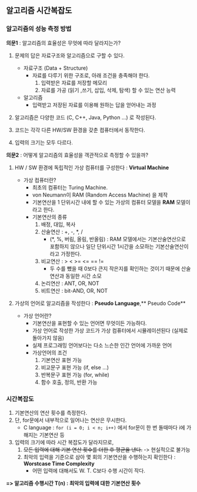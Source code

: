 ## 알고리즘 시간복잡도

### 알고리즘의 성능 측정 방법

**의문1** : 알고리즘의 효율성은 무엇에 따라 달라지는가?
1. 문제의 답은 자료구조와 알고리즘으로 구할 수 있다.
    - 자료구조 (Data + Structure)
        * 자료를 다루기 위한 구조로, 아래 조건을 충족해야 한다.
            1) 입력받은 자료를 저장할 메모리
            2) 자료를 가공 (읽기 ,쓰기, 삽입, 삭제, 탐색) 할 수 있는 연산 능력
    - 알고리즘
        * 입력받고 저장된 자료를 이용해 원하는 답을 얻어내는 과정

2. 알고리즘은 다양한 코드 (C, C++, Java, Python ...) 로 작성된다.
3. 코드는 각각 다른 HW/SW 환경을 갖춘 컴퓨터에서 동작한다.
4. 입력의 크기는 모두 다르다.

**의문2** : 어떻게 알고리즘의 효율성을 객관적으로 측정할 수 있을까?
1. HW / SW 환경에 독립적인 가상 컴퓨터를 구성한다 : **Virtual Machine**
    - 가상 컴퓨터란?
        * 최초의 컴퓨터는 Turing Machine.
        * von Neumann이 RAM (Random Access Machine) 을 제작
        * 기본연산을 1 단위시간 내에 할 수 있는 가상의 컴퓨터 모델을 **RAM** 모델이라고 한다.
        + 기본연산의 종류
            1. 배정, 대입, 복사
            2. 산술연산 : +, -, *, /
                * (*, %, 버림, 올림, 반올림) : RAM 모델에서는 기본산술연산으로 포함하지 않으나 일단 단위시간 1시간을 소모하는 기본산술연산이라고 가정한다.
            3. 비교연산 : > < >= <= == !=
                * 두 수를 뺐을 때 0보다 큰지 작은지를 확인하는 것이기 때문에 산술연산과 동일한 시간 소모
            4. 논리연산 : ANT, OR, NOT
            5. 비트연산 : bit-AND, OR, NOT

2. 가상의 언어로 알고리즘을 작성한다 : **Pseudo Language**,** Pseudo Code**
    - 가상 언어란?
        * 기본연산을 표현할 수 있는 언어면 무엇이든 가능하다.
        * 가상 언어로 작성한 가상 코드가 가상 컴퓨터에서 시뮬레이션된다 (실제로 돌아가지 않음)
        * 실제 프로그래밍 언어보다는 다소 느슨한 인간 언어에 가까운 언어
        * 가상언어의 조건
            1. 기본연산 표현 가능
            2. 비교문구 표현 가능 (if, else ...)
            3. 반복문구 표현 가능 (for, while)
            4. 함수 호출, 정의, 반환 가능
        
### 시간복잡도
1. 기본연산의 연산 횟수를 측정한다.
2. 단, for문에서 내부적으로 일어나는 연산은 무시한다.
    - C language : `for (i = 0; i < n; i++)` 에서 for문이 한 번 돌때마다 i에 가해지는 기본연산 등
3. 입력의 크기에 따라 시간 복잡도가 달라지므로,
    1. ~~모든 입력에 대해 기본 연산 횟수를 더한 후 평균을 낸다.~~ -> 현실적으로 불가능
    2. 최악의 입력을 기준으로 삼아 몇 회의 기본연산을 수행하는지 확인한다 : **Worstcase Time Complexity**
        - 어떤 입력에 대해서도 W. T. C보다 수행 시간이 작다.

**=> 알고리즘 수행시간 T(n) : 최악의 입력에 대한 기본연산 횟수**
